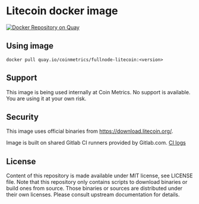 # Litecoin docker image

[![Docker Repository on Quay](https://quay.io/repository/coinmetrics/fullnode-litecoin/status "Docker Repository on Quay")](https://quay.io/repository/coinmetrics/fullnode-litecoin)

## Using image

```
docker pull quay.io/coinmetrics/fullnode-litecoin:<version>
```

## Support

This image is being used internally at Coin Metrics. No support is available. You are using it at your own risk.

## Security

This image uses official binaries from https://download.litecoin.org/.

Image is built on shared Gitlab CI runners provided by Gitlab.com. [CI logs](https://gitlab.com/coinmetrics/fullnodes/litecoin/pipelines)

## License

Content of this repository is made available under MIT license, see LICENSE file.
Note that this repository only contains scripts to download binaries or build ones from source.
Those binaries or sources are distributed under their own licenses.
Please consult upstream documentation for details.
